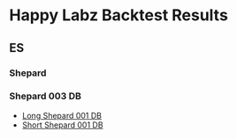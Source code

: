# Happy Labz Backtest Results

## ES

### Shepard

### Shepard 003 DB

- [Long Shepard 001 DB](LongShepard003DB_ES_830-900.md)
- [Short Shepard 001 DB](ShortShepard003DB_ES_830-900.md)